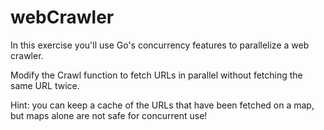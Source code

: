 # webCrawler

In this exercise you'll use Go's concurrency features to parallelize a web crawler.

Modify the Crawl function to fetch URLs in parallel without fetching the same URL twice.

Hint: you can keep a cache of the URLs that have been fetched on a map, but maps alone are not safe for concurrent use!
